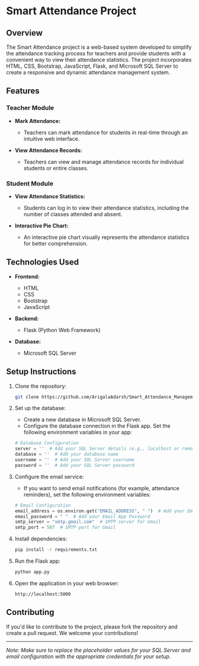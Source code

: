 # Smart Attendance Project

## Overview

The Smart Attendance project is a web-based system developed to simplify the attendance tracking process for teachers and provide students with a convenient way to view their attendance statistics. The project incorporates HTML, CSS, Bootstrap, JavaScript, Flask, and Microsoft SQL Server to create a responsive and dynamic attendance management system.

## Features

### Teacher Module

- **Mark Attendance:**
  - Teachers can mark attendance for students in real-time through an intuitive web interface.
  
- **View Attendance Records:**
  - Teachers can view and manage attendance records for individual students or entire classes.

### Student Module

- **View Attendance Statistics:**
  - Students can log in to view their attendance statistics, including the number of classes attended and absent.
  
- **Interactive Pie Chart:**
  - An interactive pie chart visually represents the attendance statistics for better comprehension.

## Technologies Used

- **Frontend:**
  - HTML
  - CSS
  - Bootstrap
  - JavaScript

- **Backend:**
  - Flask (Python Web Framework)

- **Database:**
  - Microsoft SQL Server

## Setup Instructions

1. Clone the repository:

    ```bash
    git clone https://github.com/ArigalaAdarsh/Smart_Attendance_Management_System.git
    ```

2. Set up the database:
   - Create a new database in Microsoft SQL Server.
   - Configure the database connection in the Flask app. Set the following environment variables in your app:

    ```python
    # Database Configuration
    server = ''  # Add your SQL Server details (e.g., localhost or remote server address)
    database = ''  # Add your database name
    username = ''  # Add your SQL Server username
    password = ''  # Add your SQL Server password
    ```

3. Configure the email service:
   - If you want to send email notifications (for example, attendance reminders), set the following environment variables:

    ```python
    # Email Configuration
    email_address = os.environ.get("EMAIL_ADDRESS", " ")  # Add your Email address
    email_password = " "  # Add your Email App Password
    smtp_server = "smtp.gmail.com"  # SMTP server for Gmail
    smtp_port = 587  # SMTP port for Gmail
    ```

4. Install dependencies:

    ```bash
    pip install -r requirements.txt
    ```

5. Run the Flask app:

    ```bash
    python app.py
    ```

6. Open the application in your web browser:

    ```
    http://localhost:5000
    ```

## Contributing

If you'd like to contribute to the project, please fork the repository and create a pull request. We welcome your contributions!

---

*Note: Make sure to replace the placeholder values for your SQL Server and email configuration with the appropriate credentials for your setup.*
